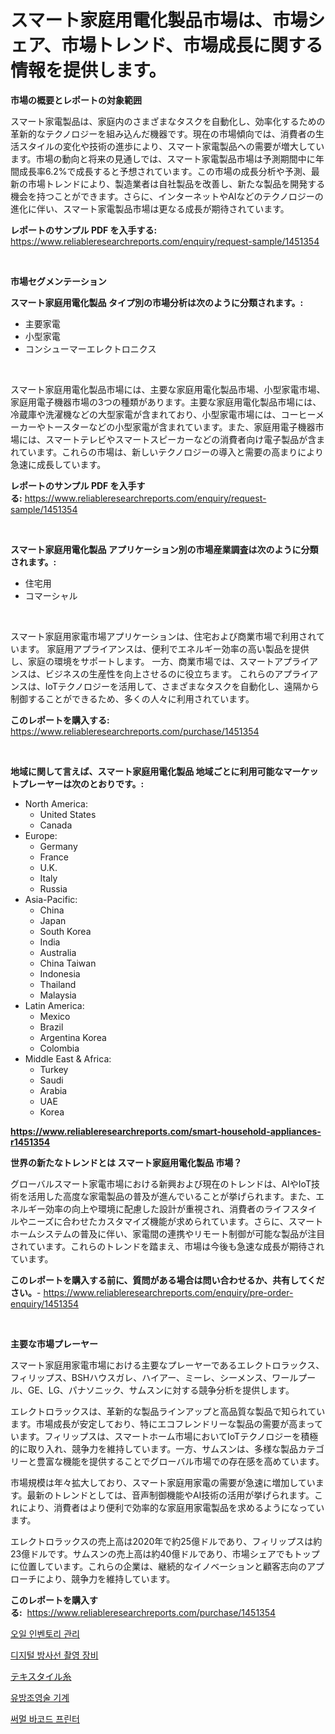 <p><h1>スマート家庭用電化製品市場は、市場シェア、市場トレンド、市場成長に関する情報を提供します。</h1></p><p><strong>市場の概要とレポートの対象範囲</strong></p>
<p><p>スマート家電製品は、家庭内のさまざまなタスクを自動化し、効率化するための革新的なテクノロジーを組み込んだ機器です。現在の市場傾向では、消費者の生活スタイルの変化や技術の進歩により、スマート家電製品への需要が増大しています。市場の動向と将来の見通しでは、スマート家電製品市場は予測期間中に年間成長率6.2%で成長すると予想されています。この市場の成長分析や予測、最新の市場トレンドにより、製造業者は自社製品を改善し、新たな製品を開発する機会を持つことができます。さらに、インターネットやAIなどのテクノロジーの進化に伴い、スマート家電製品市場は更なる成長が期待されています。</p></p>
<p><strong>レポートのサンプル PDF を入手する:</strong> <a href="https://www.reliableresearchreports.com/enquiry/request-sample/1451354">https://www.reliableresearchreports.com/enquiry/request-sample/1451354</a></p>
<p>&nbsp;</p>
<p><strong>市場セグメンテーション</strong></p>
<p><strong>スマート家庭用電化製品 タイプ別の市場分析は次のように分類されます。:</strong></p>
<p><ul><li>主要家電</li><li>小型家電</li><li>コンシューマーエレクトロニクス</li></ul></p>
<p>&nbsp;</p>
<p><p>スマート家庭用電化製品市場には、主要な家庭用電化製品市場、小型家電市場、家庭用電子機器市場の3つの種類があります。主要な家庭用電化製品市場には、冷蔵庫や洗濯機などの大型家電が含まれており、小型家電市場には、コーヒーメーカーやトースターなどの小型家電が含まれています。また、家庭用電子機器市場には、スマートテレビやスマートスピーカーなどの消費者向け電子製品が含まれています。これらの市場は、新しいテクノロジーの導入と需要の高まりにより急速に成長しています。</p></p>
<p><strong>レポートのサンプル PDF を入手する:</strong>&nbsp;<a href="https://www.reliableresearchreports.com/enquiry/request-sample/1451354">https://www.reliableresearchreports.com/enquiry/request-sample/1451354</a></p>
<p>&nbsp;</p>
<p><strong> スマート家庭用電化製品 アプリケーション別の市場産業調査は次のように分類されます。:</strong></p>
<p><ul><li>住宅用</li><li>コマーシャル</li></ul></p>
<p>&nbsp;</p>
<p><p>スマート家庭用家電市場アプリケーションは、住宅および商業市場で利用されています。 家庭用アプライアンスは、便利でエネルギー効率の高い製品を提供し、家庭の環境をサポートします。 一方、商業市場では、スマートアプライアンスは、ビジネスの生産性を向上させるのに役立ちます。 これらのアプライアンスは、IoTテクノロジーを活用して、さまざまなタスクを自動化し、遠隔から制御することができるため、多くの人々に利用されています。</p></p>
<p><strong>このレポートを購入する:</strong>&nbsp; <a href="https://www.reliableresearchreports.com/purchase/1451354">https://www.reliableresearchreports.com/purchase/1451354</a></p>
<p>&nbsp;</p>
<p><strong>地域に関して言えば、スマート家庭用電化製品 地域ごとに利用可能なマーケットプレーヤーは次のとおりです。:</strong></p>
<p><ul>
    <li>
        North America:
        <ul>
            <li>United States</li>
            <li>Canada</li>
        </ul>
    </li>
    <li>
        Europe:
        <ul>
            <li>Germany</li>
            <li>France</li>
            <li>U.K.</li>
            <li>Italy</li>
            <li>Russia</li>
        </ul>
    </li>
    <li>
        Asia-Pacific:
        <ul>
            <li>China</li>
            <li>Japan</li>
            <li>South Korea</li>
            <li>India</li>
            <li>Australia</li>
            <li>China Taiwan</li>
            <li>Indonesia</li>
            <li>Thailand</li>
            <li>Malaysia</li>
        </ul>
    </li>
    <li>
        Latin America:
        <ul>
            <li>Mexico</li>
            <li>Brazil</li>
            <li>Argentina Korea</li>
            <li>Colombia</li>
        </ul>
    </li>
    <li>
        Middle East & Africa:
        <ul>
            <li>Turkey</li>
            <li>Saudi</li>
            <li>Arabia</li>
            <li>UAE</li>
            <li>Korea</li>
        </ul>
    </li>
    </ul></p>
<p><strong><a href="https://www.reliableresearchreports.com/smart-household-appliances-r1451354">https://www.reliableresearchreports.com/smart-household-appliances-r1451354</a></strong>&nbsp;</p>
<p><strong>世界の新たなトレンドとは スマート家庭用電化製品 市場？</strong></p>
<p><p>グローバルスマート家電市場における新興および現在のトレンドは、AIやIoT技術を活用した高度な家電製品の普及が進んでいることが挙げられます。また、エネルギー効率の向上や環境に配慮した設計が重視され、消費者のライフスタイルやニーズに合わせたカスタマイズ機能が求められています。さらに、スマートホームシステムの普及に伴い、家電間の連携やリモート制御が可能な製品が注目されています。これらのトレンドを踏まえ、市場は今後も急速な成長が期待されています。</p></p>
<p><strong>このレポートを購入する前に、質問がある場合は問い合わせるか、共有してください。</strong>- <a href="https://www.reliableresearchreports.com/enquiry/pre-order-enquiry/1451354">https://www.reliableresearchreports.com/enquiry/pre-order-enquiry/1451354</a></p>
<p>&nbsp;</p>
<p><strong>主要な市場プレーヤー</strong></p>
<p><p>スマート家庭用家電市場における主要なプレーヤーであるエレクトロラックス、フィリップス、BSHハウスガレ、ハイアー、ミーレ、シーメンス、ワールプール、GE、LG、パナソニック、サムスンに対する競争分析を提供します。 </p><p>エレクトロラックスは、革新的な製品ラインアップと高品質な製品で知られています。市場成長が安定しており、特にエコフレンドリーな製品の需要が高まっています。フィリップスは、スマートホーム市場においてIoTテクノロジーを積極的に取り入れ、競争力を維持しています。一方、サムスンは、多様な製品カテゴリーと豊富な機能を提供することでグローバル市場での存在感を高めています。 </p><p>市場規模は年々拡大しており、スマート家庭用家電の需要が急速に増加しています。最新のトレンドとしては、音声制御機能やAI技術の活用が挙げられます。これにより、消費者はより便利で効率的な家庭用家電製品を求めるようになっています。 </p><p>エレクトロラックスの売上高は2020年で約25億ドルであり、フィリップスは約23億ドルです。サムスンの売上高は約40億ドルであり、市場シェアでもトップに位置しています。これらの企業は、継続的なイノベーションと顧客志向のアプローチにより、競争力を維持しています。</p></p>
<p><strong>このレポートを購入する:</strong>&nbsp;&nbsp;<a href="https://www.reliableresearchreports.com/purchase/1451354">https://www.reliableresearchreports.com/purchase/1451354</a></p>
<p><p><a href="https://medium.com/@kirby6567566/%EC%84%9D%EC%9C%A0-%EC%9E%AC%EA%B3%A0-%EA%B4%80%EB%A6%AC-%EC%8B%9C%EC%9E%A5-%EC%A1%B0%EC%82%AC-%EB%B3%B4%EA%B3%A0%EC%84%9C-%EA%B7%B8-%EC%97%AD%EC%82%AC-%EB%B0%8F-2024%EB%85%84%EB%B6%80%ED%84%B0-2031%EB%85%84%EA%B9%8C%EC%A7%80%EC%9D%98-%EC%98%88%EC%B8%A1-2fe9bea78c05">오일 인벤토리 관리</a></p><p><a href="https://github.com/fernandotryO5lson96765/Market-Research-Report-List-1/blob/main/333160519368.md">디지털 방사선 촬영 장비</a></p><p><a href="https://medium.com/@deonboer2023/%E7%B9%8A%E7%B6%AD%E7%B3%B8%E5%B8%82%E5%A0%B4-%E5%B8%82%E5%A0%B4%E6%88%90%E9%95%B7%E7%8E%87-cagr-%E5%B8%82%E5%A0%B4%E3%83%88%E3%83%AC%E3%83%B3%E3%83%89-%E6%88%90%E9%95%B7%E6%88%A6%E7%95%A5%E3%81%AB%E5%AF%BE%E3%81%99%E3%82%8B%E6%B4%9E%E5%AF%9F-bf3019699878">テキスタイル糸</a></p><p><a href="https://github.com/CliftonFisher9067/Market-Research-Report-List-1/blob/main/363455619367.md">유방조영술 기계</a></p><p><a href="https://medium.com/@johnsonlowe2023_38650/%EC%97%B4%EC%97%B4-%EB%B0%94%EC%BD%94%EB%93%9C-%ED%94%84%EB%A6%B0%ED%84%B0-%EC%8B%9C%EC%9E%A5-%EC%A1%B0%EC%82%AC-%EB%B3%B4%EA%B3%A0%EC%84%9C-%EA%B7%B8-%EC%97%AD%EC%82%AC-%EB%B0%8F-2024%EB%85%84%EB%B6%80%ED%84%B0-2031%EB%85%84%EA%B9%8C%EC%A7%80%EC%9D%98-%EC%98%88%EC%B8%A1-b1ba5901975c">써멀 바코드 프린터</a></p></p>